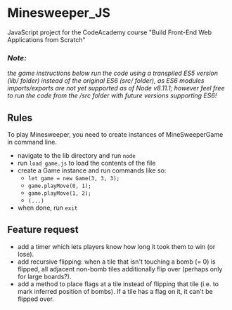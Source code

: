 # Minesweeper_JS
JavaScript project for the CodeAcademy course "Build Front-End Web Applications from Scratch"

### *Note:*
*the game instructions below run the code using a transpiled ES5 version (lib/ folder)
instead of the original ES6 (src/ folder), as ES6 modules imports/exports are not yet supported
as of Node v8.11.1; however feel free to run the code from the /src folder
with future versions supporting ES6!*

## Rules

To play Minesweeper, you need to create instances of MineSweeperGame in command line.
- navigate to the lib directory and run `node`
- run `load game.js` to load the contents of the file
- create a Game instance and run commands like so:
  - `let game = new Game(3, 3, 3);`
  - `game.playMove(0, 1);`
  - `game.playMove(1, 2);`
  - `(...)`
- when done, run `exit`


## Feature request

- add a timer which lets players know how long it took them to win (or lose).
- add recursive flipping: when a tile that isn't touching a bomb (= 0) is flipped,
  all adjacent non-bomb tiles additionally flip over (perhaps only for large boards?).
- add a method to place flags at a tile instead of flipping that tile
  (i.e. to mark inferred position of bombs).
  If a tile has a flag on it, it can't be flipped over.
